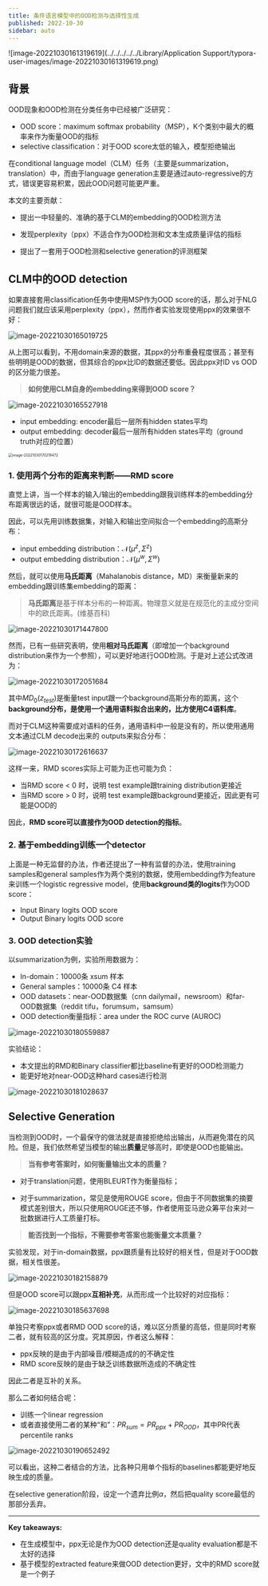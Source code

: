 ```yaml
---
title: 条件语言模型中的OOD检测与选择性生成
published: 2022-10-30
sidebar: auto
---
```


![image-20221030161319619](../../../../../Library/Application Support/typora-user-images/image-20221030161319619.png)



## 背景

OOD现象和OOD检测在分类任务中已经被广泛研究：

- OOD score：maximum softmax probability（MSP），K个类别中最大的概率来作为衡量OOD的指标
- selective classification：对于OOD score太低的输入，模型拒绝输出



在conditional language model（CLM）任务（主要是summarization，translation）中，而由于language generation主要是通过auto-regressive的方式，错误更容易积累，因此OOD问题可能更严重。





本文的主要贡献：

- 提出一中轻量的、准确的基于CLM的embedding的OOD检测方法

- 发现perplexity（ppx）不适合作为OOD检测和文本生成质量评估的指标

- 提出了一套用于OOD检测和selective generation的评测框架





## CLM中的OOD detection

如果直接套用classification任务中使用MSP作为OOD score的话，那么对于NLG问题我们就应该采用perplexity（ppx），然而作者实验发现使用ppx的效果很不好：

![image-20221030165019725](https://cdn.jsdelivr.net/gh/beyondguo/mdnice_pictures/typora/202210301650778.png)

从上图可以看到，不用domain来源的数据，其ppx的分布重叠程度很高；甚至有些明明是OOD的数据，但其综合的ppx比ID的数据还要低。因此ppx对ID vs OOD的区分能力很差。




> **如何使用CLM自身的embedding来得到OOD score？**

![image-20221030165527918](https://cdn.jsdelivr.net/gh/beyondguo/mdnice_pictures/typora/202210301655948.png)

- input embedding: encoder最后一层所有hidden states平均
- output embedding: decoder最后一层所有hidden states平均（ground truth对应的位置）

<img src="../../../../../Library/Application Support/typora-user-images/image-20221030170219472.png" alt="image-20221030170219472" style="zoom:50%;" />

### 1. 使用两个分布的距离来判断——RMD score

直觉上讲，当一个样本的输入/输出的embedding跟我训练样本的embedding分布距离很远的话，就很可能是OOD样本。



因此，可以先用训练数据集，对输入和输出空间拟合一个embedding的高斯分布：

- input embedding distribution：$\mathcal{N}(\mu^z,\Sigma^z)$
- output embedding distribution：$\mathcal{N}(\mu^w,\Sigma^w)$

然后，就可以使用**马氏距离**（Mahalanobis distance，MD）来衡量新来的embedding跟训练集embedding的距离：

> **马氏距离**是基于样本分布的一种距离。物理意义就是在规范化的主成分空间中的欧氏距离。(维基百科)




![image-20221030171447800](https://cdn.jsdelivr.net/gh/beyondguo/mdnice_pictures/typora/202210301714840.png)

然而，已有一些研究表明，使用**相对马氏距离**（即增加一个background distribution来作为一个参照），可以更好地进行OOD检测。于是对上述公式改进为：

![image-20221030172051684](https://cdn.jsdelivr.net/gh/beyondguo/mdnice_pictures/typora/202210301720726.png)

其中$MD_0(z_{test})$是衡量test input跟一个background高斯分布的距离，这个**background分布，是使用一个通用语料拟合出来的，比方使用C4语料库**。

而对于CLM这种需要成对语料的任务，通用语料中一般是没有的，所以使用通用文本通过CLM decode出来的 outputs来拟合分布：

![image-20221030172616637](https://cdn.jsdelivr.net/gh/beyondguo/mdnice_pictures/typora/202210301726668.png)



这样一来，RMD scores实际上可能为正也可能为负：

- 当RMD score < 0 时，说明 test example跟training distribution更接近
- 当RMD score > 0 时，说明 test example跟background更接近，因此更有可能是OOD的

因此，**RMD score可以直接作为OOD detection的指标**。



### 2. 基于embedding训练一个detector

上面是一种无监督的办法，作者还提出了一种有监督的办法，使用training samples和general samples作为两个类别的数据，使用embedding作为feature来训练一个logistic regressive model，使用**background类的logits**作为OOD score：

- Input Binary logits OOD score
- Output Binary logits OOD score



### 3. OOD detection实验

以summarization为例，实验所用数据为：

- In-domain：10000条 xsum 样本
- General samples：10000条 C4 样本
- OOD datasets：near-OOD数据集（cnn dailymail，newsroom）和far-OOD数据集（reddit tifu，forumsum，samsum）
- OOD detection衡量指标：area under the ROC curve (AUROC)

![image-20221030180559887](https://cdn.jsdelivr.net/gh/beyondguo/mdnice_pictures/typora/202210301805939.png)

实验结论：

- 本文提出的RMD和Binary classifier都比baseline有更好的OOD检测能力
- 能更好地对near-OOD这种hard cases进行检测

![image-20221030181028637](https://cdn.jsdelivr.net/gh/beyondguo/mdnice_pictures/typora/202210301810671.png)



## Selective Generation

当检测到OOD时，一个最保守的做法就是直接拒绝给出输出，从而避免潜在的风险。但是，我们依然希望当模型的输出**质量**足够高时，即使是OOD也能输出。



> **当有参考答案时，如何衡量输出文本的质量？**

- 对于translation问题，使用BLEURT作为衡量指标；

- 对于summarization，常见是使用ROUGE score，但由于不同数据集的摘要模式差别很大，所以只使用ROUGE还不够，作者使用亚马逊众筹平台来对一批数据进行人工质量打标。



> **能否找到一个指标，不需要参考答案也能衡量文本质量？**

实验发现，对于in-domain数据，ppx跟质量有比较好的相关性，但是对于OOD数据，相关性很差。

![image-20221030182158879](https://cdn.jsdelivr.net/gh/beyondguo/mdnice_pictures/typora/202210301821915.png)

但是OOD score可以跟ppx**互相补充**，从而形成一个比较好的对应指标：

![image-20221030185637698](https://cdn.jsdelivr.net/gh/beyondguo/mdnice_pictures/typora/202210301856744.png)

单独只考察ppx或者RMD OOD score的话，难以区分质量的高低，但是同时考察二者，就有较高的区分度。究其原因，作者这么解释：

- ppx反映的是由于内部噪音/模糊造成的的不确定性
- RMD score反映的是由于缺乏训练数据所造成的不确定性

因此二者是互补的关系。

那么二者如何结合呢：

- 训练一个linear regression
- 或者直接使用二者的某种“和”：$PR_{sum}=PR_{ppx}+PR_{OOD}$，其中PR代表percentile ranks

![image-20221030190652492](https://cdn.jsdelivr.net/gh/beyondguo/mdnice_pictures/typora/202210301906561.png)

可以看出，这种二者结合的方法，比各种只用单个指标的baselines都能更好地反映生成的质量。

在selective generation阶段，设定一个遗弃比例$\alpha$，然后把quality score最低的那部分丢弃。





---

**Key takeaways:**

- 在生成模型中，ppx无论是作为OOD detection还是quality evaluation都是不太好的选择
- 基于模型的extracted feature来做OOD detection更好，文中的RMD score就是一个例子